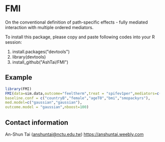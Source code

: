 # FMI
On the conventional definition of path-specific effects - fully mediated interaction with multiple ordered mediators.

To install this package, please copy and paste following codes into your R session:

1. install.packages("devtools")
2. library(devtools)
3. install_github("AshTai/FMI")



## Example
```R
library(FMI)
FMI(data=sim.data,outcome="feeltherm",treat = "spifev1per",mediators=c("m1_crqdysmnP","m2_hadsanxN"),
baseline.conf = c("countryB","female","ageT0","bmi","smopackyrs"),
med.model=c("gaussian","gaussian"),
outcome.model = "gaussian",nboost=100)
```

## Contact information
An-Shun Tai ([anshuntai@nctu.edu.tw](mailto:anshuntai@nctu.edu.tw))  https://anshuntai.weebly.com
